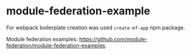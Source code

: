 # module-federation-example

For webpack boilerplate creation was used `create-mf-app` npm package.

Module federation examples: https://github.com/module-federation/module-federation-examples.

